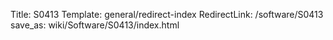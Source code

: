 Title: S0413
Template: general/redirect-index
RedirectLink: /software/S0413
save_as: wiki/Software/S0413/index.html